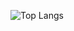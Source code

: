 ![Top Langs](https://github-readme-stats.vercel.app/api/top-langs/?username=grssalex&layout=compact&theme=dark&langs_count=8)
